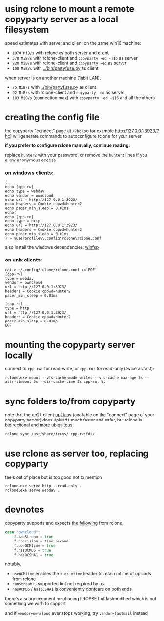 # using rclone to mount a remote copyparty server as a local filesystem

speed estimates with server and client on the same win10 machine:
* `1070 MiB/s` with rclone as both server and client
* `570 MiB/s` with rclone-client and `copyparty -ed -j16` as server
* `220 MiB/s` with rclone-client and `copyparty -ed` as server
* `100 MiB/s` with [../bin/partyfuse.py](../bin/partyfuse.py) as client

when server is on another machine (1gbit LAN),
* `75 MiB/s` with [../bin/partyfuse.py](../bin/partyfuse.py) as client
* `92 MiB/s` with rclone-client and `copyparty -ed` as server
* `103 MiB/s` (connection max) with `copyparty -ed -j16` and all the others


# creating the config file

the copyparty "connect" page at `/?hc` (so for example http://127.0.0.1:3923/?hc) will generate commands to autoconfigure rclone for your server

**if you prefer to configure rclone manually, continue reading:**

replace `hunter2` with your password, or remove the `hunter2` lines if you allow anonymous access


### on windows clients:
```
(
echo [cpp-rw]
echo type = webdav
echo vendor = owncloud
echo url = http://127.0.0.1:3923/
echo headers = Cookie,cppwd=hunter2
echo pacer_min_sleep = 0.01ms
echo(
echo [cpp-ro]
echo type = http
echo url = http://127.0.0.1:3923/
echo headers = Cookie,cppwd=hunter2
echo pacer_min_sleep = 0.01ms
) > %userprofile%\.config\rclone\rclone.conf
```

also install the windows dependencies: [winfsp](https://github.com/billziss-gh/winfsp/releases/latest)


### on unix clients:
```
cat > ~/.config/rclone/rclone.conf <<'EOF'
[cpp-rw]
type = webdav
vendor = owncloud
url = http://127.0.0.1:3923/
headers = Cookie,cppwd=hunter2
pacer_min_sleep = 0.01ms

[cpp-ro]
type = http
url = http://127.0.0.1:3923/
headers = Cookie,cppwd=hunter2
pacer_min_sleep = 0.01ms
EOF
```


# mounting the copyparty server locally

connect to `cpp-rw:` for read-write, or `cpp-ro:` for read-only (twice as fast):

```
rclone.exe mount --vfs-cache-mode writes --vfs-cache-max-age 5s --attr-timeout 5s --dir-cache-time 5s cpp-rw: W:
```


# sync folders to/from copyparty

note that the up2k client [up2k.py](https://github.com/9001/copyparty/tree/hovudstraum/bin#up2kpy) (available on the "connect" page of your copyparty server) does uploads much faster and safer, but rclone is bidirectional and more ubiquitous

```
rclone sync /usr/share/icons/ cpp-rw:fds/
```


# use rclone as server too, replacing copyparty

feels out of place but is too good not to mention

```
rclone.exe serve http --read-only .
rclone.exe serve webdav .
```


# devnotes

copyparty supports and expects [the following](https://github.com/rclone/rclone/blob/46484022b08f8756050aa45505ea0db23e62df8b/backend/webdav/webdav.go#L575-L578) from rclone,

```go
case "owncloud":
    f.canStream = true
    f.precision = time.Second
    f.useOCMtime = true
    f.hasOCMD5 = true
    f.hasOCSHA1 = true
```

notably,
* `useOCMtime` enables the `x-oc-mtime` header to retain mtime of uploads from rclone
* `canStream` is supported but not required by us
* `hasOCMD5` / `hasOCSHA1` is conveniently dontcare on both ends

there's a scary comment mentioning PROPSET of lastmodified which is not something we wish to support

and if `vendor=owncloud` ever stops working, try `vendor=fastmail` instead
